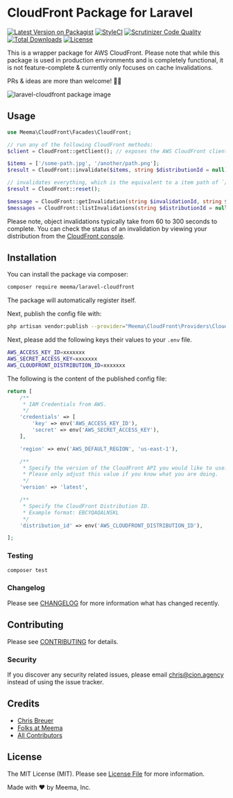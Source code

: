 # CloudFront Package for Laravel

[![Latest Version on Packagist](https://img.shields.io/packagist/v/meema/laravel-cloudfront.svg?style=flat-square)](https://packagist.org/packages/meema/laravel-cloudfront)
[![StyleCI](https://github.styleci.io/repos/320476033/shield?branch=master)](https://github.styleci.io/repos/320476033)
[![Scrutinizer Code Quality](https://scrutinizer-ci.com/g/meemalabs/laravel-cloudfront/badges/quality-score.png?b=master)](https://scrutinizer-ci.com/g/meemalabs/laravel-cloudfront/?branch=master)
[![Total Downloads](https://img.shields.io/packagist/dt/meema/laravel-cloudfront.svg?style=flat-square)](https://packagist.org/packages/meema/laravel-cloudfront)
[![License](https://img.shields.io/github/license/meemalabs/laravel-cloudfront.svg?style=flat-square)](https://github.com/meemalabs/laravel-cloudfront/blob/master/LICENSE.md)
<!-- [[![Test](https://github.com/meemalabs/laravel-cloudfront/workflows/Test/badge.svg?branch=master)](https://github.com/meemalabs/laravel-cloudfront/actions) -->
<!-- [[![Build Status](wip)](ghactions) -->

This is a wrapper package for AWS CloudFront. Please note that while this package is used in production environments and is completely functional, it is not feature-complete & currently only focuses on cache invalidations.

PRs & ideas are more than welcome! 🙏🏼

![laravel-cloudfront package image](https://banners.beyondco.de/CloundFront.png?theme=light&packageManager=composer+require&packageName=meema%2Flaravel-cloudfront&pattern=endlessClouds&style=style_1&description=Easily+%26+quickly+integrate+your+application+with+AWS+CloudFront.&md=1&showWatermark=1&fontSize=150px&images=https%3A%2F%2Flaravel.com%2Fimg%2Flogomark.min.svg)

## Usage

``` php
use Meema\CloudFront\Facades\CloudFront;

// run any of the following CloudFront methods:
$client = CloudFront::getClient(); // exposes the AWS CloudFront client

$items = ['/some-path.jpg', '/another/path.png'];
$result = CloudFront::invalidate($items, string $distributionId = null);

// invalidates everything, which is the equivalent to a item path of `/*`.
$result = CloudFront::reset();

$message = CloudFront::getInvalidation(string $invalidationId, string $distributionId = null);
$messages = CloudFront::listInvalidations(string $distributionId = null)
```

Please note, object invalidations typically take from 60 to 300 seconds to complete. You can check the status of an invalidation by viewing your distribution from the [CloudFront console](https://console.aws.amazon.com/cloudfront/).

## Installation

You can install the package via composer:

```bash
composer require meema/laravel-cloudfront
```

The package will automatically register itself.

Next, publish the config file with:

```bash
php artisan vendor:publish --provider="Meema\CloudFront\Providers\CloudFrontServiceProvider" --tag="config"
```

Next, please add the following keys their values to your `.env` file.

```bash
AWS_ACCESS_KEY_ID=xxxxxxx
AWS_SECRET_ACCESS_KEY=xxxxxxx
AWS_CLOUDFRONT_DISTRIBUTION_ID=xxxxxxx
```

The following is the content of the published config file:

```php
return [
    /**
     * IAM Credentials from AWS.
     */
    'credentials' => [
        'key' => env('AWS_ACCESS_KEY_ID'),
        'secret' => env('AWS_SECRET_ACCESS_KEY'),
    ],

    'region' => env('AWS_DEFAULT_REGION', 'us-east-1'),

    /**
     * Specify the version of the CloudFront API you would like to use.
     * Please only adjust this value if you know what you are doing.
     */
    'version' => 'latest',

    /**
     * Specify the CloudFront Distribution ID.
     * Example format: EBCYQAQALNSKL
     */
    'distribution_id' => env('AWS_CLOUDFRONT_DISTRIBUTION_ID'),

];
```

### Testing

``` bash
composer test
```

### Changelog

Please see [CHANGELOG](CHANGELOG.md) for more information what has changed recently.

## Contributing

Please see [CONTRIBUTING](CONTRIBUTING.md) for details.

### Security

If you discover any security related issues, please email chris@cion.agency instead of using the issue tracker.

## Credits

- [Chris Breuer](https://github.com/Chris1904)
- [Folks at Meema](https://github.com/meemalabs)
- [All Contributors](../../contributors)

## License

The MIT License (MIT). Please see [License File](LICENSE.md) for more information.

Made with ❤️ by Meema, Inc.
